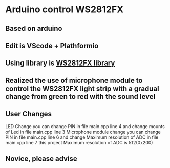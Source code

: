 # Arduino control WS2812FX

## Based on arduino 

## Edit is  VScode + Plathformio

## Using library is [WS2812FX library](https://github.com/kitesurfer1404/WS2812FX)

## Realized the use of microphone module to control the WS2812FX light strip with a gradual change from green to red with the sound level

## User Changes
LED Change
        you can change PIN in file main.cpp line 4 and change mounts of Led in file main.cpp line 3
Microphone module change
        you can change PIN in file main.cpp line 6 and change Maximum resolution of ADC in file main.cpp line 7
        this project Maximum resolution of ADC is 512(0x200)

## Novice, please advise
